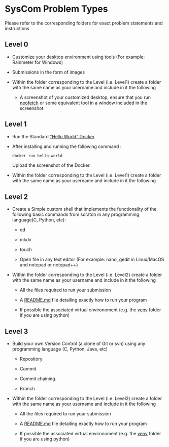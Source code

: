 # SysCom Problem Types
Please refer to the corresponding folders for exact problem statements and instructions

## Level 0
- Customize your desktop environment using tools (For example: Rainmeter for Windows)
  
- Submissions in the form of images
  
- Within the folder corresponding to the Level (i.e. Level1) create a folder with the same name as your username and include in it the following
  + A screenshot of your customized desktop, ensure that you run [neofetch](https://github.com/dylanaraps/neofetch) or some equivalent tool in a window included in the screenshot.

## Level 1
- Run the Standard ["Hello World" Docker](https://www.geeksforgeeks.org/docker-hello-world/)
- After installing and running the following command :
  
     ```bash
   docker run hello-world
   ```
  Upload the screenshot of the Docker.
- Within the folder corresponding to the Level (i.e. Level1) create a folder with the same name as your username and include in it the following

## Level 2
- Create a Simple custom shell that implements the functionality of the following basic commands from scratch in any programming language(C, Python, etc):
  
  + cd
    
  + mkdir
    
  + touch
    
  + Open file in any text editor (For example: nano, gedit in Linux/MacOS and notepad or notepad++)
    
- Within the folder corresponding to the Level (i.e. Level2) create a folder with the same name as your username and include in it the following
  
  + All the files required to run your submission
    
  + A [README.md](https://docs.github.com/en/get-started/writing-on-github/getting-started-with-writing-and-formatting-on-github/quickstart-for-writing-on-github) file detailing exactly how to run your program
  + If possible the associated virtual environoment (e.g. the [venv](https://docs.python.org/3/library/venv.html) folder if you are using python)

## Level 3
- Build your own Version Control (a clone of Git or svn) using any programming language (C, Python, Java, etc)
  
  + Repository
    
  + Commit
    
  + Commit chaining.
    
  + Branch
    
- Within the folder corresponding to the Level (i.e. Level2) create a folder with the same name as your username and include in it the following
  
  + All the files required to run your submission
       
  + A [README.md](https://docs.github.com/en/get-started/writing-on-github/getting-started-with-writing-and-formatting-on-github/quickstart-for-writing-on-github) file detailing exactly how to run your program
    
  + If possible the associated virtual environoment (e.g. the [venv](https://docs.python.org/3/library/venv.html) folder if you are using python)

